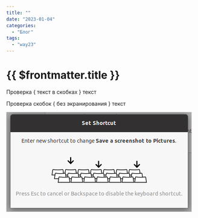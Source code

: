 ```yaml
---
title: ""
date: "2023-01-04"
categories:
  - "Блог"
tags:
  - "way23"
---
```


# {{ $frontmatter.title }}

Проверка \{ текст в скобках \} текст

Проверка скобок { без экранирования } текст

![](images/flameshot/flameshot_03.png)
